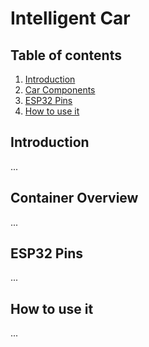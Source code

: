 # Intelligent Car

## Table of contents
1. [Introduction](#introduction)
2. [Car Components](#car-components)
3. [ESP32 Pins](#esp32-pins)
4. [How to use it](#how-to-use-it)
   
## Introduction <a name="introduction"></a>
...

## Container Overview <a name="car-components"></a>
...

## ESP32 Pins <a name="esp32-pins"></a>
...

## How to use it
...

